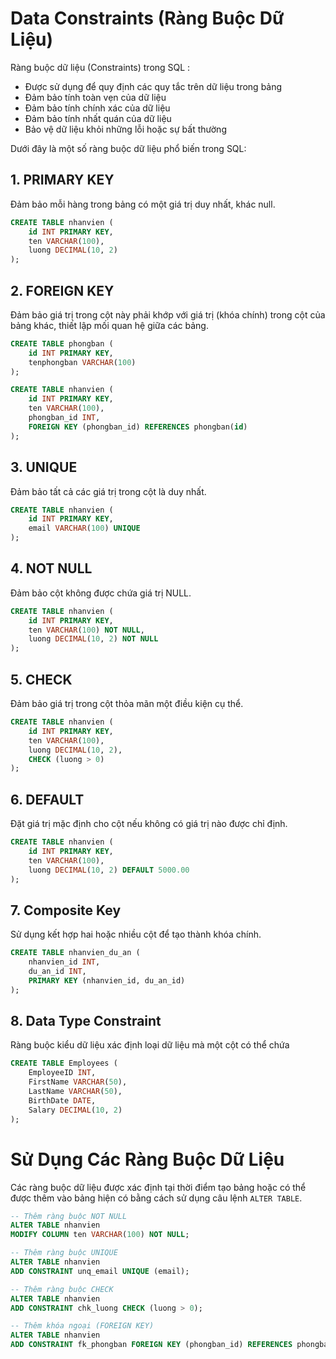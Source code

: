 # Data Constraints (Ràng Buộc Dữ Liệu)

Ràng buộc dữ liệu (Constraints) trong SQL :
  - Được sử dụng để quy định các quy tắc trên dữ liệu trong bảng
  - Đảm bảo tính toàn vẹn của dữ liệu
  - Đảm bảo tính chính xác của dữ liệu
  - Đảm bảo tính nhất quán của dữ liệu
  - Bảo vệ dữ liệu khỏi những lỗi hoặc sự bất thường

Dưới đây là một số ràng buộc dữ liệu phổ biến trong SQL:

## 1. PRIMARY KEY

Đảm bảo mỗi hàng trong bảng có một giá trị duy nhất, khác null.

```sql
CREATE TABLE nhanvien (
    id INT PRIMARY KEY,
    ten VARCHAR(100),
    luong DECIMAL(10, 2)
);
```

## 2. FOREIGN KEY

Đảm bảo giá trị trong cột này phải khớp với giá trị (khóa chính) trong cột của bảng khác, thiết lập mối quan hệ giữa các bảng.

```sql
CREATE TABLE phongban (
    id INT PRIMARY KEY,
    tenphongban VARCHAR(100)
);

CREATE TABLE nhanvien (
    id INT PRIMARY KEY,
    ten VARCHAR(100),
    phongban_id INT,
    FOREIGN KEY (phongban_id) REFERENCES phongban(id)
);
```

## 3. UNIQUE

Đảm bảo tất cả các giá trị trong cột là duy nhất.

```sql
CREATE TABLE nhanvien (
    id INT PRIMARY KEY,
    email VARCHAR(100) UNIQUE
);
```

## 4. NOT NULL

Đảm bảo cột không được chứa giá trị NULL.

```sql
CREATE TABLE nhanvien (
    id INT PRIMARY KEY,
    ten VARCHAR(100) NOT NULL,
    luong DECIMAL(10, 2) NOT NULL
);
```

## 5. CHECK

Đảm bảo giá trị trong cột thỏa mãn một điều kiện cụ thể.

```sql
CREATE TABLE nhanvien (
    id INT PRIMARY KEY,
    ten VARCHAR(100),
    luong DECIMAL(10, 2),
    CHECK (luong > 0)
);
```

## 6. DEFAULT

Đặt giá trị mặc định cho cột nếu không có giá trị nào được chỉ định.

```sql
CREATE TABLE nhanvien (
    id INT PRIMARY KEY,
    ten VARCHAR(100),
    luong DECIMAL(10, 2) DEFAULT 5000.00
);
```

## 7. Composite Key

Sử dụng kết hợp hai hoặc nhiều cột để tạo thành khóa chính.

```sql
CREATE TABLE nhanvien_du_an (
    nhanvien_id INT,
    du_an_id INT,
    PRIMARY KEY (nhanvien_id, du_an_id)
);
```

## 8. Data Type Constraint

Ràng buộc kiểu dữ liệu xác định loại dữ liệu mà một cột có thể chứa

```sql
CREATE TABLE Employees (
    EmployeeID INT,
    FirstName VARCHAR(50),
    LastName VARCHAR(50),
    BirthDate DATE,
    Salary DECIMAL(10, 2)
);
```

# Sử Dụng Các Ràng Buộc Dữ Liệu

Các ràng buộc dữ liệu được xác định tại thời điểm tạo bảng hoặc có thể được thêm vào bảng hiện có bằng cách sử dụng câu lệnh `ALTER TABLE`.

```sql
-- Thêm ràng buộc NOT NULL
ALTER TABLE nhanvien
MODIFY COLUMN ten VARCHAR(100) NOT NULL;

-- Thêm ràng buộc UNIQUE
ALTER TABLE nhanvien
ADD CONSTRAINT unq_email UNIQUE (email);

-- Thêm ràng buộc CHECK
ALTER TABLE nhanvien
ADD CONSTRAINT chk_luong CHECK (luong > 0);

-- Thêm khóa ngoại (FOREIGN KEY)
ALTER TABLE nhanvien
ADD CONSTRAINT fk_phongban FOREIGN KEY (phongban_id) REFERENCES phongban(phongban_id);
```
